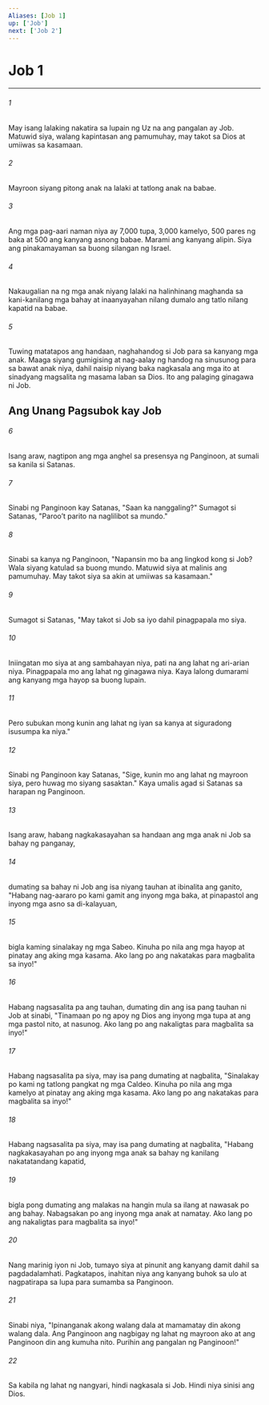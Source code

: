 ```yaml
---
Aliases: [Job 1]
up: ['Job']
next: ['Job 2']
---
```

# Job 1

***


###### 1 


May isang lalaking nakatira sa lupain ng Uz na ang pangalan ay Job. Matuwid siya, walang kapintasan ang pamumuhay, may takot sa Dios at umiiwas sa kasamaan. 


###### 2 


Mayroon siyang pitong anak na lalaki at tatlong anak na babae. 


###### 3 


Ang mga pag-aari naman niya ay 7,000 tupa, 3,000 kamelyo, 500 pares ng baka at 500 ang kanyang asnong babae. Marami ang kanyang alipin. Siya ang pinakamayaman sa buong silangan ng Israel. 


###### 4 


Nakaugalian na ng mga anak niyang lalaki na halinhinang maghanda sa kani-kanilang mga bahay at inaanyayahan nilang dumalo ang tatlo nilang kapatid na babae. 


###### 5 


Tuwing matatapos ang handaan, naghahandog si Job para sa kanyang mga anak. Maaga siyang gumigising at nag-aalay ng handog na sinusunog para sa bawat anak niya, dahil naisip niyang baka nagkasala ang mga ito at sinadyang magsalita ng masama laban sa Dios. Ito ang palaging ginagawa ni Job.

## Ang Unang Pagsubok kay Job 


###### 6 


Isang araw, nagtipon ang mga anghel sa presensya ng Panginoon, at sumali sa kanila si Satanas. 


###### 7 


Sinabi ng Panginoon kay Satanas, "Saan ka nanggaling?" Sumagot si Satanas, "Parooʼt parito na naglilibot sa mundo." 


###### 8 


Sinabi sa kanya ng Panginoon, "Napansin mo ba ang lingkod kong si Job? Wala siyang katulad sa buong mundo. Matuwid siya at malinis ang pamumuhay. May takot siya sa akin at umiiwas sa kasamaan." 


###### 9 


Sumagot si Satanas, "May takot si Job sa iyo dahil pinagpapala mo siya. 


###### 10 


Iniingatan mo siya at ang sambahayan niya, pati na ang lahat ng ari-arian niya. Pinagpapala mo ang lahat ng ginagawa niya. Kaya lalong dumarami ang kanyang mga hayop sa buong lupain. 


###### 11 


Pero subukan mong kunin ang lahat ng iyan sa kanya at siguradong isusumpa ka niya." 


###### 12 


Sinabi ng Panginoon kay Satanas, "Sige, kunin mo ang lahat ng mayroon siya, pero huwag mo siyang sasaktan." Kaya umalis agad si Satanas sa harapan ng Panginoon. 


###### 13 


Isang araw, habang nagkakasayahan sa handaan ang mga anak ni Job sa bahay ng panganay, 


###### 14 


dumating sa bahay ni Job ang isa niyang tauhan at ibinalita ang ganito, "Habang nag-aararo po kami gamit ang inyong mga baka, at pinapastol ang inyong mga asno sa di-kalayuan, 


###### 15 


bigla kaming sinalakay ng mga Sabeo. Kinuha po nila ang mga hayop at pinatay ang aking mga kasama. Ako lang po ang nakatakas para magbalita sa inyo!" 


###### 16 


Habang nagsasalita pa ang tauhan, dumating din ang isa pang tauhan ni Job at sinabi, "Tinamaan po ng apoy ng Dios ang inyong mga tupa at ang mga pastol nito, at nasunog. Ako lang po ang nakaligtas para magbalita sa inyo!" 


###### 17 


Habang nagsasalita pa siya, may isa pang dumating at nagbalita, "Sinalakay po kami ng tatlong pangkat ng mga Caldeo. Kinuha po nila ang mga kamelyo at pinatay ang aking mga kasama. Ako lang po ang nakatakas para magbalita sa inyo!" 


###### 18 


Habang nagsasalita pa siya, may isa pang dumating at nagbalita, "Habang nagkakasayahan po ang inyong mga anak sa bahay ng kanilang nakatatandang kapatid, 


###### 19 


bigla pong dumating ang malakas na hangin mula sa ilang at nawasak po ang bahay. Nabagsakan po ang inyong mga anak at namatay. Ako lang po ang nakaligtas para magbalita sa inyo!" 


###### 20 


Nang marinig iyon ni Job, tumayo siya at pinunit ang kanyang damit dahil sa pagdadalamhati. Pagkatapos, inahitan niya ang kanyang buhok sa ulo at nagpatirapa sa lupa para sumamba sa Panginoon. 


###### 21 


Sinabi niya, "Ipinanganak akong walang dala at mamamatay din akong walang dala. Ang Panginoon ang nagbigay ng lahat ng mayroon ako at ang Panginoon din ang kumuha nito. Purihin ang pangalan ng Panginoon!" 


###### 22 


Sa kabila ng lahat ng nangyari, hindi nagkasala si Job. Hindi niya sinisi ang Dios.
